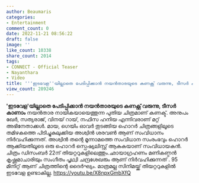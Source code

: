 ```yaml
---
author: Beaumaris
categories:
- Entertainment
comment_count: 0
date: 2022-11-21 08:56:22
draft: false
image: ''
like_count: 10338
share_count: 2014
tags:
- CONNECT - Official Teaser
- Nayanthara
- Video
title: '''ഇടവേള''യില്ലാതെ പേടിപ്പിക്കാൻ നയൻതാരയുടെ കണക്റ്റ് വരുന്നു, ടീസർ കാണാം'
view_count: 289246
---
```


**'ഇടവേള'യില്ലാതെ പേടിപ്പിക്കാൻ നയൻതാരയുടെ കണക്റ്റ് വരുന്നു, ടീസർ കാണാം** നയന്‍താര നായികയായെത്തുന്ന പുതിയ ചിത്രമാണ് കണക്ട്. അനുപം ഖേർ, സത്യരാജ്, വിനയ് റായ്, നഫിസ ഹനിയ എന്നിവരാണ് മറ്റ് അഭിനേതാക്കൾ. മായ, ഗെയിം ഓവർ തുടങ്ങിയ ഹൊറർ ചിത്രങ്ങളിലൂടെ തമിഴകത്തെ പിടിച്ചുകുലുക്കിയ അശ്വിൻ ശരവൺ ആണ് സംവിധാനം നിർവഹിക്കുന്നത്. അശ്വിൻ തന്റെ മൂന്നാമത്തെ സംവിധാന സംരംഭവും ഹൊറർ ആക്കിയതിലൂടെ ഒരു ഹൊറർ സ്പെഷ്യലിസ്റ്റ് ആകുകയാണ് സംവിധായകൻ. ചിത്രം ഡിസംബർ 22ന് തിയറ്ററുകളിലെത്തും.ഛായാഗ്രഹണം മണികണ്ഠൻ കൃഷ്ണമാചാരിയും സംഗീതം പൃഥ്വി ചന്ദ്രശേഖരും ആണ് നിർവഹിക്കുന്നത് . 95 മിനിറ്റ് ആണ് ചിത്രത്തിന്റെ ദൈർഘ്യം. മാത്രമല്ല സിനിമയ്ക്ക് തിയറ്ററുകളിൽ ഇടവേള ഉണ്ടാകില്ല. https://youtu.be/X8npxGmbXfQ